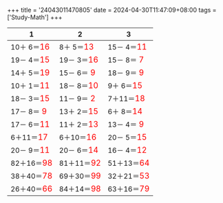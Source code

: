 +++ 
title = '24043011470805' 
date = 2024-04-30T11:47:09+08:00 
tags = ['Study-Math'] 
+++ 

1 | 2 | 3 
-- | -- | -- 
10＋ 6＝<font color=red size=4>16</font> |  8＋ 5＝<font color=red size=4>13</font> | 15－ 4＝<font color=red size=4>11</font> 
19－ 4＝<font color=red size=4>15</font> | 19－ 3＝<font color=red size=4>16</font> | 15－ 8＝<font color=red size=4> 7</font> 
14＋ 5＝<font color=red size=4>19</font> | 15－ 6＝<font color=red size=4> 9</font> | 18－ 9＝<font color=red size=4> 9</font> 
10＋ 1＝<font color=red size=4>11</font> | 18－ 8＝<font color=red size=4>10</font> |  9＋ 6＝<font color=red size=4>15</font> 
18－ 3＝<font color=red size=4>15</font> | 11－ 9＝<font color=red size=4> 2</font> |  7＋11＝<font color=red size=4>18</font> 
17－ 8＝<font color=red size=4> 9</font> | 13＋ 2＝<font color=red size=4>15</font> |  6＋ 8＝<font color=red size=4>14</font> 
17－ 6＝<font color=red size=4>11</font> | 11＋ 2＝<font color=red size=4>13</font> | 13－ 4＝<font color=red size=4> 9</font> 
 6＋11＝<font color=red size=4>17</font> |  6＋10＝<font color=red size=4>16</font> | 20－ 5＝<font color=red size=4>15</font> 
20－ 9＝<font color=red size=4>11</font> | 20－ 6＝<font color=red size=4>14</font> | 16－ 4＝<font color=red size=4>12</font> 
82＋16＝<font color=red size=4>98</font> | 81＋11＝<font color=red size=4>92</font> | 51＋13＝<font color=red size=4>64</font> 
38＋40＝<font color=red size=4>78</font> | 69＋30＝<font color=red size=4>99</font> | 32＋21＝<font color=red size=4>53</font> 
26＋40＝<font color=red size=4>66</font> | 84＋14＝<font color=red size=4>98</font> | 63＋16＝<font color=red size=4>79</font> 

